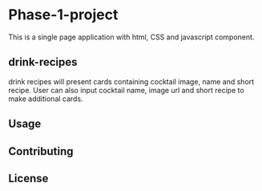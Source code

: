 # Phase-1-project

This is a single page application with html, CSS and javascript component.

## drink-recipes

drink recipes will present cards containing cocktail image, name and short recipe.
User can also input cocktail name, image url and short recipe to make additional cards.



## Usage



## Contributing

## License
